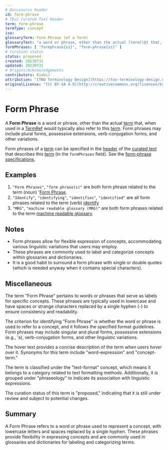 ```yaml
---
# Docusaurus header
id: form-phrase
# TEv2 Curated Text Header
term: form-phrase
termType: concept
isa:
glossaryTerm: Form Phrase (of a Term)
glossaryText: "a word or phrase, other than the actual [term](@) that, when used in a [TermRef](@) would typically also refer to this [term](@). Form phrases may include plural forms, possessive extensions, verb-conjugation forms, and other variations."
formPhrases: [ "formphrase{ss}", "form-phrase{ss}" ]
# Curation status
status: proposed
created: 20230731
updated: 20230731
# Origins/Acknowledgements
contributors: RieksJ
attribution: "[TNO Terminology Design](https://tno-terminology-design.github.io/tev2-specifications/docs)"
originalLicense: "[CC BY-SA 4.0](http://creativecommons.org/licenses/by-sa/4.0/?ref=chooser-v1)"
---
```


# Form Phrase

A **Form Phrase** is a word or phrase, other than the actual [term](@) that, when used in a [TermRef](@) would typically also refer to this [term](@). Form phrases may include plural forms, possessive extensions, verb-conjugation forms, and other variations.

Form phrases of a [term](@) can be specified in the [header](@) of the [curated text](@) that describes this [term](@) (in the `formPhrases` field). See the [form-phrase specifications](/docs/spec-syntax/form-phrase-syntax).

## Examples

1. `"Form Phrases"`, `"form phrase(s)"` are both form phrase related to the term (noun) '[Form Phrase](@).
2. `"Identify"`, `"identifying"`, `"identifies"`, `"identified"` are all form phrases related to the term (verb) [identify](@)
3. `"MRG"`, `"machine readable glossary (MRG)"` are both form phrases related to the term [machine readable glossary](@).

## Notes

- Form phrases allow for flexible expression of concepts, accommodating various linguistic variations that users may employ.
- These phrases are commonly used to label and categorize concepts within glossaries and dictionaries.
- It is a good habit to surround a form phrase with single or double quotes (which is needed anyway when it contains special characters).

## Miscellaneous

The term "Form Phrase" pertains to words or phrases that serve as labels for specific concepts. These phrases are typically used in lowercase and have spaces or strange characters replaced by a single hyphen (-) to ensure consistency and readability.

The criterion for identifying "Form Phrase" is whether the word or phrase is used to refer to a concept, and it follows the specified format guidelines. Form phrases may include singular and plural forms, possessive extensions (e.g., 's), verb-conjugation forms, and other linguistic variations.

The hover text provides a concise description of the term when users hover over it. Synonyms for this term include "word-expression" and "concept-term."

The term is classified under the "text-format" concept, which means it belongs to a category related to text formatting methods. Additionally, it is grouped under "phraseology" to indicate its association with linguistic expressions.

The curation status of this term is "proposed," indicating that it is still under review and subject to potential changes.

## Summary

A Form Phrase refers to a word or phrase used to represent a concept, with lowercase letters and spaces replaced by a single hyphen. These phrases provide flexibility in expressing concepts and are commonly used in glossaries and dictionaries for labeling and categorizing terms.
